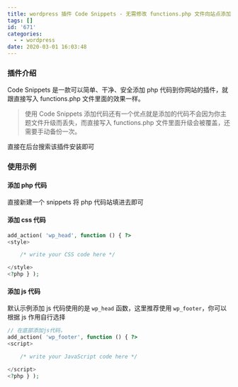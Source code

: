 ```yaml
---
title: wordpress 插件 Code Snippets - 无需修改 functions.php 文件向站点添加自定义代码
tags: []
id: '671'
categories:
  - - wordpress
date: 2020-03-01 16:03:48
---
```


### 插件介绍

Code Snippets 是一款可以简单、干净、安全添加 php 代码到你网站的插件，就跟直接写入 functions.php 文件里面的效果一样。

> 使用 Code Snippets 添加代码还有一个优点就是添加的代码不会因为你主题文件升级而丢失，而直接写入 functions.php 文件里面升级会被覆盖，还需要手动备份一次。

直接在后台搜索该插件安装即可

### 使用示例

#### 添加 php 代码

直接新建一个 snippets 将 php 代码站填进去即可

#### 添加 css 代码

```php
add_action( 'wp_head', function () { ?>
<style>

	/* write your CSS code here */

</style>
<?php } );
```

#### 添加 js 代码
默认示例添加 js 代码使用的是 `wp_head` 函数，这里推荐使用 `wp_footer`，你可以根据 js 作用自行选择

```php
// 在底部添加js代码，
add_action( 'wp_footer', function () { ?>
<script>

	/* write your JavaScript code here */

</script>
<?php } );

```
